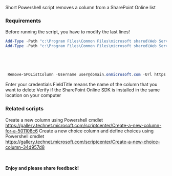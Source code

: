 Short Powershell script removes a column from a SharePoint Online list



### Requirements

 

Before running the script, you have to modify the last lines!


```PowerShell
Add-Type -Path "c:\Program Files\Common Files\microsoft shared\Web Server Extensions\15\ISAPI\Microsoft.SharePoint.Client.dll"   
Add-Type -Path "c:\Program Files\Common Files\microsoft shared\Web Server Extensions\15\ISAPI\Microsoft.SharePoint.Client.Runtime.dll"   
  
 
 
 
 
 Remove-SPOListColumn -Username user@domain.onmicrosoft.com -Url https://tenant.sharepoint.com/sites/teamsitewithlists -AdminPassword Pass -ListTitle "contacts list" -FieldTitle "ool" 
``` 

Enter your credentials
FieldTitle means the name of the column that you want to delete 
Verify if the SharePoint Online SDK is installed in the same location on your computer
 

 


### Related scripts

Create a new column using Powershell cmdlet
https://gallery.technet.microsoft.com/scriptcenter/Create-a-new-column-for-a-501108c6
Create a new choice column and define choices using Powershell cmdlet
https://gallery.technet.microsoft.com/scriptcenter/Create-a-new-choice-column-34d957d8





 <br/><br/>
<b>Enjoy and please share feedback!</b>
